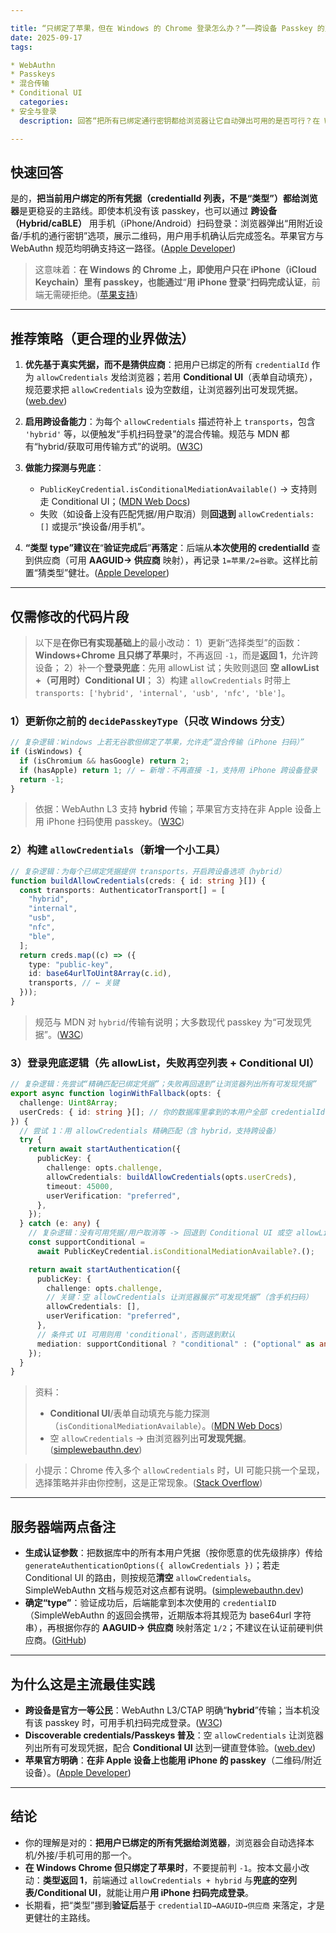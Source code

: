 ```yaml
---

title: “只绑定了苹果，但在 Windows 的 Chrome 登录怎么办？”——跨设备 Passkey 的正确处理方式（含最小改动代码）
date: 2025-09-17
tags:

* WebAuthn
* Passkeys
* 混合传输
* Conditional UI
  categories:
* 安全与登录
  description: 回答“把所有已绑定通行密钥都给浏览器让它自动弹出可用的是否可行？在 Windows Chrome 上只有苹果的 passkey 时如何处理？”并给出最小改动代码与业界做法。

---
```


## 快速回答

是的，**把当前用户绑定的所有凭据（credentialId 列表，不是“类型”）都给浏览器**是更稳妥的主路线。即使本机没有该 passkey，也可以通过 **跨设备（Hybrid/caBLE）** 用手机（iPhone/Android）扫码登录：浏览器弹出“用附近设备/手机的通行密钥”选项，展示二维码，用户用手机确认后完成签名。苹果官方与 WebAuthn 规范均明确支持这一路径。([Apple Developer][1])

> 这意味着：**在 Windows 的 Chrome 上，即使用户只在 iPhone（iCloud Keychain）里有 passkey，也能通过**“**用 iPhone 登录**”**扫码完成认证**，前端无需硬拒绝。([苹果支持][2])

---

## 推荐策略（更合理的业界做法）

1. **优先基于真实凭据，而不是猜供应商**：把用户已绑定的所有 `credentialId` 作为 `allowCredentials` 发给浏览器；若用 **Conditional UI**（表单自动填充），规范要求把 `allowCredentials` 设为空数组，让浏览器列出可发现凭据。([web.dev][3])
2. **启用跨设备能力**：为每个 `allowCredentials` 描述符补上 `transports`，包含 `'hybrid'` 等，以便触发“手机扫码登录”的混合传输。规范与 MDN 都有“hybrid/获取可用传输方式”的说明。([W3C][4])
3. **做能力探测与兜底**：

   - `PublicKeyCredential.isConditionalMediationAvailable()` → 支持则走 Conditional UI；([MDN Web Docs][5])
   - 失败（如设备上没有匹配凭据/用户取消）则**回退到** `allowCredentials: []` 或提示“换设备/用手机”。

4. **“类型 type”建议在**“**验证完成后**”**再落定**：后端从**本次使用的 credentialId** 查到供应商（可用 **AAGUID→ 供应商** 映射），再记录 `1=苹果/2=谷歌`。这样比前置“猜类型”健壮。([Apple Developer][6])

---

## 仅需修改的代码片段

> 以下是**在你已有实现基础上**的最小改动：
> 1）更新“选择类型”的函数：**Windows+Chrome 且只绑了苹果**时，不再返回 `-1`，而是**返回 1**，允许跨设备；
> 2）补一个**登录兜底**：先用 allowList 试；失败则退回 **空 allowList +（可用时）Conditional UI**；
> 3）构建 `allowCredentials` 时带上 `transports: ['hybrid', 'internal', 'usb', 'nfc', 'ble']`。

### 1）更新你之前的 `decidePasskeyType`（只改 Windows 分支）

```ts
// 复杂逻辑：Windows 上若无谷歌但绑定了苹果，允许走“混合传输（iPhone 扫码）”
if (isWindows) {
  if (isChromium && hasGoogle) return 2;
  if (hasApple) return 1; // ← 新增：不再直接 -1，支持用 iPhone 跨设备登录
  return -1;
}
```

> 依据：WebAuthn L3 支持 **hybrid** 传输；苹果官方支持在非 Apple 设备上用 iPhone 扫码使用 passkey。([W3C][4])

### 2）构建 `allowCredentials`（新增一个小工具）

```ts
// 复杂逻辑：为每个已绑定凭据提供 transports，开启跨设备选项（hybrid）
function buildAllowCredentials(creds: { id: string }[]) {
  const transports: AuthenticatorTransport[] = [
    "hybrid",
    "internal",
    "usb",
    "nfc",
    "ble",
  ];
  return creds.map((c) => ({
    type: "public-key",
    id: base64urlToUint8Array(c.id),
    transports, // ← 关键
  }));
}
```

> 规范与 MDN 对 `hybrid`/传输有说明；大多数现代 passkey 为“可发现凭据”。([W3C][4])

### 3）登录兜底逻辑（先 allowList，失败再空列表 + Conditional UI）

```ts
// 复杂逻辑：先尝试“精确匹配已绑定凭据”；失败再回退到“让浏览器列出所有可发现凭据”
export async function loginWithFallback(opts: {
  challenge: Uint8Array;
  userCreds: { id: string }[]; // 你的数据库里拿到的本用户全部 credentialId
}) {
  // 尝试 1：用 allowCredentials 精确匹配（含 hybrid，支持跨设备）
  try {
    return await startAuthentication({
      publicKey: {
        challenge: opts.challenge,
        allowCredentials: buildAllowCredentials(opts.userCreds),
        timeout: 45000,
        userVerification: "preferred",
      },
    });
  } catch (e: any) {
    // 复杂逻辑：没有可用凭据/用户取消等 -> 回退到 Conditional UI 或空 allowList
    const supportConditional =
      await PublicKeyCredential.isConditionalMediationAvailable?.();

    return await startAuthentication({
      publicKey: {
        challenge: opts.challenge,
        // 关键：空 allowCredentials 让浏览器展示“可发现凭据”（含手机扫码）
        allowCredentials: [],
        userVerification: "preferred",
      },
      // 条件式 UI 可用则用 'conditional'，否则退到默认
      mediation: supportConditional ? "conditional" : ("optional" as any),
    });
  }
}
```

> 资料：
>
> - **Conditional UI**/表单自动填充与能力探测（`isConditionalMediationAvailable`）。([MDN Web Docs][5])
> - 空 `allowCredentials` → 由浏览器列出**可发现凭据**。([simplewebauthn.dev][7])

> 小提示：Chrome 传入多个 `allowCredentials` 时，UI 可能只挑一个呈现，选择策略并非由你控制，这是正常现象。([Stack Overflow][8])

---

## 服务器端两点备注

- **生成认证参数**：把数据库中的所有本用户凭据（按你愿意的优先级排序）传给 `generateAuthenticationOptions({ allowCredentials })`；若走 Conditional UI 的路由，则按规范**清空** `allowCredentials`。SimpleWebAuthn 文档与规范对这点都有说明。([simplewebauthn.dev][7])
- **确定“type”**：验证成功后，后端能拿到本次使用的 `credentialID`（SimpleWebAuthn 的返回会携带，近期版本将其规范为 base64url 字符串），再根据你存的 **AAGUID→ 供应商** 映射落定 `1/2`；不建议在认证前硬判供应商。([GitHub][9])

---

## 为什么这是主流最佳实践

- **跨设备是官方一等公民**：WebAuthn L3/CTAP 明确“**hybrid**”传输；当本机没有该 passkey 时，可用手机扫码完成登录。([W3C][4])
- **Discoverable credentials/Passkeys 普及**：空 `allowCredentials` 让浏览器列出所有可发现凭据，配合 **Conditional UI** 达到一键直登体验。([web.dev][3])
- **苹果官方明确**：**在非 Apple 设备上也能用 iPhone 的 passkey**（二维码/附近设备）。([Apple Developer][1])

---

## 结论

- 你的理解是对的：**把用户已绑定的所有凭据给浏览器**，浏览器会自动选择本机/外接/手机可用的那一个。
- **在 Windows Chrome 但只绑定了苹果时**，不要提前判 `-1`。按本文最小改动：**类型返回 1**，前端通过 `allowCredentials + hybrid` 与**兜底的空列表/Conditional UI**，就能让用户**用 iPhone 扫码完成登录**。
- 长期看，把“类型”挪到**验证后**基于 `credentialID→AAGUID→供应商` 来落定，才是更健壮的主路线。

[1]: https://developer.apple.com/passkeys/?utm_source=chatgpt.com "Passkeys Overview"
[2]: https://support.apple.com/guide/iphone/use-passkeys-to-sign-in-to-websites-and-apps-iphf538ea8d0/ios?utm_source=chatgpt.com "Use passkeys to sign in to websites and apps on iPhone"
[3]: https://web.dev/articles/webauthn-discoverable-credentials?utm_source=chatgpt.com "Discoverable credentials deep dive | Articles"
[4]: https://www.w3.org/TR/webauthn-3/?utm_source=chatgpt.com "An API for accessing Public Key Credentials - Level 3"
[5]: https://developer.mozilla.org/en-US/docs/Web/API/PublicKeyCredential/isConditionalMediationAvailable_static?utm_source=chatgpt.com "isConditionalMediationAvailable() static method - Web APIs"
[6]: https://developer.apple.com/documentation/authenticationservices/supporting-passkeys?utm_source=chatgpt.com "Supporting passkeys | Apple Developer Documentation"
[7]: https://simplewebauthn.dev/docs/advanced/passkeys?utm_source=chatgpt.com "Passkeys"
[8]: https://stackoverflow.com/questions/76330542/webauthn-allowcredentials-and-credential-selection?utm_source=chatgpt.com "Webauthn - allowCredentials and credential selection"
[9]: https://github.com/MasterKale/SimpleWebAuthn/releases?utm_source=chatgpt.com "Releases · MasterKale/SimpleWebAuthn"
